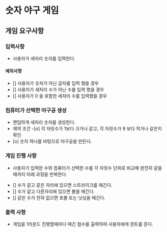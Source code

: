 # 숫자 야구 게임
## 게임 요구사항
### 입력사항
-  사용자가 세자리 숫자를 입력한다.
#### 예외사항
 * [] 사용자가 숫자가 아닌 글자를 입력 했을 경우
 * [] 사용자가 세자리 수가 아닌 수를 입력 했을 경우
*  [] 사용자가 0 을 포함한 세자리 수를 입력했을 경우

### 컴퓨터가 선택한 야구공 생성
 - 랜덤하게 세자리 숫자를 생성한다.
 - 제약 조건
-[o] 각 자릿수가 1보다 크거나 같고, 각 자릿수가 9 보다 작거나 같은지 확인
 - [o] 숫자 하나를 바탕으로 야구공을 만든다.

### 게임 진행 사항
* 사용자가 입력한 수와 컴퓨터가 선택한 수를 각 자릿수 단위로 비교해 완전히 같을 때까지 아래 과정을 반복한다.
 - [] 수가 같고 같은 자리에 있으면 스트라이크를 매긴다.
-  [] 수가 같고 다른자리에 있으면 볼을 매긴다.
-  [] 같은 수가 전혀 없으면 포볼 또는 낫싱을 매긴다.

### 출력 사항
 - 게임을 1라운드 진행할때마다 매긴 점수를 출력하여 사용자에게 힌트를 준다.